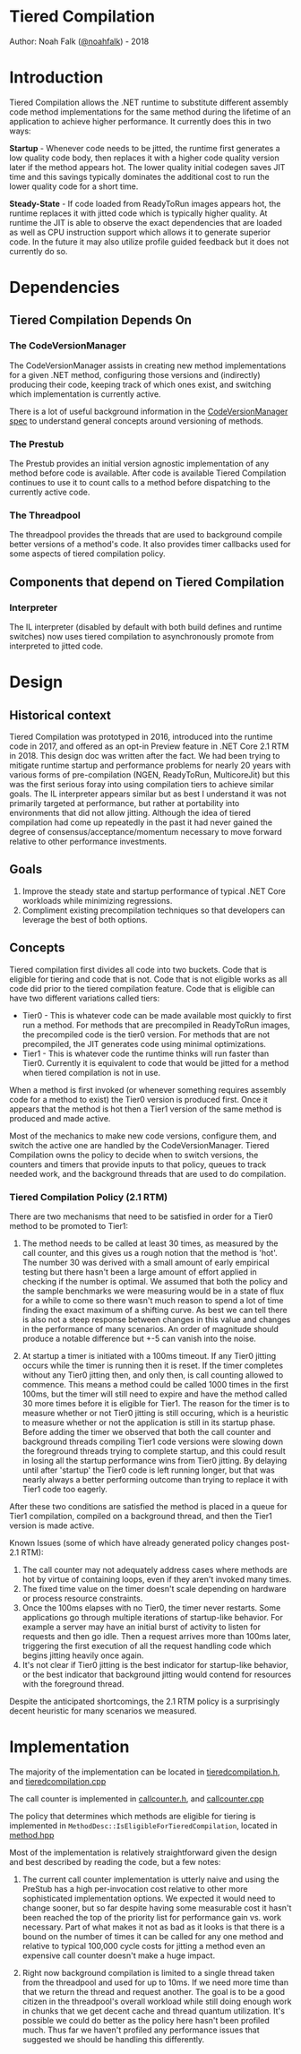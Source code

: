 Tiered Compilation
==================

Author: Noah Falk ([@noahfalk](https://github.com/noahfalk)) - 2018

Introduction
============

Tiered Compilation allows the .NET runtime to substitute different assembly code method implementations for the same method during the lifetime of an application to achieve higher performance. It currently does this in two ways:

  **Startup** - Whenever code needs to be jitted, the runtime first generates a low quality code body, then replaces it with a higher code quality version later if the method appears hot. The lower quality initial codegen saves JIT time and this savings typically dominates the additional cost to run the lower quality code for a short time.

  **Steady-State** - If code loaded from ReadyToRun images appears hot, the runtime replaces it with jitted code which is typically higher quality. At runtime the JIT is able to observe the exact dependencies that are loaded as well as CPU instruction support which allows it to generate superior code. In the future it may also utilize profile guided feedback but it does not currently do so.



Dependencies
============

## Tiered Compilation Depends On ##

### The CodeVersionManager ###
The CodeVersionManager assists in creating new method implementations for a given .NET method,  configuring those versions and (indirectly) producing their code, keeping track of which ones exist, and switching which implementation is currently active.

There is a lot of useful background information in the [CodeVersionManager spec](./code-versioning.md) to understand general concepts around versioning of methods.

### The Prestub ###
The Prestub provides an initial version agnostic implementation of any method before code is available. After code is available Tiered Compilation continues to use it to count calls to a method before dispatching to the currently active code.

### The Threadpool ###
The threadpool provides the threads that are used to background compile better versions of a method's code. It also provides timer callbacks used for some aspects of tiered compilation policy.

## Components that depend on Tiered Compilation ##

### Interpreter ###
The IL interpreter (disabled by default with both build defines and runtime switches) now uses tiered compilation to asynchronously promote from interpreted to jitted code.

Design
======

## Historical context ##

Tiered Compilation was prototyped in 2016, introduced into the runtime code in 2017, and offered as an opt-in Preview feature in .NET Core 2.1 RTM in 2018. This design doc was written after the fact. We had been trying to mitigate runtime startup and performance problems for nearly 20 years with various forms of pre-compilation (NGEN, ReadyToRun, MulticoreJit) but this was the first serious foray into using compilation tiers to achieve similar goals. The IL interpreter appears similar but as best I understand it was not primarily targeted at performance, but rather at portability into environments that did not allow jitting. Although the idea of tiered compilation had come up repeatedly in the past it had never gained the degree of consensus/acceptance/momentum necessary to move forward relative to other performance investments.

## Goals ##

1. Improve the steady state and startup performance of typical .NET Core workloads while minimizing regressions.
2. Compliment existing precompilation techniques so that developers can leverage the best of both options.


## Concepts ##

Tiered compilation first divides all code into two buckets. Code that is eligible for tiering and code that is not. Code that is not eligible works as all code did prior to the tiered compilation feature. Code that is eligible can have two different variations called tiers:

 - Tier0 - This is whatever code can be made available most quickly to first run a method. For methods that are precompiled in ReadyToRun images, the precompiled code is the tier0 version. For methods that are not precompiled, the JIT generates code using minimal optimizations.
 - Tier1 - This is whatever code the runtime thinks will run faster than Tier0. Currently it is equivalent to code that would be jitted for a method when tiered compilation is not in use.

When a method is first invoked (or whenever something requires assembly code for a method to exist) the Tier0 version is produced first. Once it appears that the method is hot then a Tier1 version of the same method is produced and made active.

Most of the mechanics to make new code versions, configure them, and switch the active one are handled by the CodeVersionManager. Tiered Compilation owns the policy to decide when to switch versions, the counters and timers that provide inputs to that policy, queues to track needed work, and the background threads that are used to do compilation.


### Tiered Compilation Policy (2.1 RTM) ###

There are two mechanisms that need to be satisfied in order for a Tier0 method to be promoted to Tier1:

1. The method needs to be called at least 30 times, as measured by the call counter, and this gives us a rough notion that the method is 'hot'. The number 30 was derived with a small amount of early empirical testing but there hasn't been a large amount of effort applied in checking if the number is optimal. We assumed that both the policy and the sample benchmarks we were measuring would be in a state of flux for a while to come so there wasn't much reason to spend a lot of time finding the exact maximum of a shifting curve. As best we can tell there is also not a steep response between changes in this value and changes in the performance of many scenarios. An order of magnitude should produce a notable difference but +-5 can vanish into the noise.

2. At startup a timer is initiated with a 100ms timeout. If any Tier0 jitting occurs while the timer is running then it is reset. If the timer completes without any Tier0 jitting then, and only then, is call counting allowed to commence. This means a method could be called 1000 times in the first 100ms, but the timer will still need to expire and have the method called 30 more times before it is eligible for Tier1. The reason for the timer is to measure whether or not Tier0 jitting is still occuring, which is a heuristic to measure whether or not the application is still in its startup phase. Before adding the timer we observed that both the call counter and background threads compiling Tier1 code versions were slowing down the foreground threads trying to complete startup, and this could result in losing all the startup performance wins from Tier0 jitting. By delaying until after 'startup' the Tier0 code is left running longer, but that was nearly always a better performing outcome than trying to replace it with Tier1 code too eagerly.

After these two conditions are satisfied the method is placed in a queue for Tier1 compilation, compiled on a background thread, and then the Tier1 version is made active.

Known Issues (some of which have already generated policy changes post-2.1 RTM):

1. The call counter may not adequately address cases where methods are hot by virtue of containing loops, even if they aren't invoked many times.
2. The fixed time value on the timer doesn't scale depending on hardware or process resource constraints.
3. Once the 100ms elapses with no Tier0, the timer never restarts. Some applications go through multiple iterations of startup-like behavior. For example a server may have an initial burst of activity to listen for requests and then go idle. Then a request arrives more than 100ms later, triggering the first execution of all the request handling code which begins jitting heavily once again.
4. It's not clear if Tier0 jitting is the best indicator for startup-like behavior, or the best indicator that background jitting would contend for resources with the foreground thread.

Despite the anticipated shortcomings, the 2.1 RTM policy is a surprisingly decent heuristic for many scenarios we measured.

Implementation
==============

The majority of the implementation can be located in [tieredcompilation.h](../../../src/coreclr/src/vm/tieredcompilation.h), and [tieredcompilation.cpp](../../../src/coreclr/src/vm/tieredcompilation.cpp)

The call counter is implemented in [callcounter.h](../../../src/coreclr/src/vm/callcounter.h), and [callcounter.cpp](../../../src/coreclr/src/vm/callcounter.cpp)

The policy that determines which methods are eligible for tiering is implemented in `MethodDesc::IsEligibleForTieredCompilation`, located in [method.hpp](../../../src/coreclr/src/vm/method.hpp)

Most of the implementation is relatively straightforward given the design and best described by reading the code, but a few notes:

1. The current call counter implementation is utterly naive and using the PreStub has a high per-invocation cost relative to other more sophisticated implementation options. We expected it would need to change sooner, but so far despite having some measurable cost it hasn't been reached the top of the priority list for performance gain vs. work necessary. Part of what makes it not as bad as it looks is that there is a bound on the number of times it can be called for any one method and relative to typical 100,000 cycle costs for jitting a method even an expensive call counter doesn't make a huge impact.

2. Right now background compilation is limited to a single thread taken from the threadpool and used for up to 10ms. If we need more time than that we return the thread and request another. The goal is to be a good citizen in the threadpool's overall workload while still doing enough work in chunks that we get decent cache and thread quantum utilization. It's possible we could do better as the policy here hasn't been profiled much. Thus far we haven't profiled any performance issues that suggested we should be handling this differently.